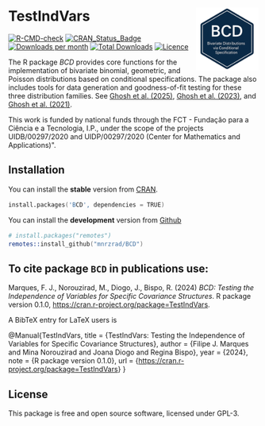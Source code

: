 # TestIndVars <img src="man/figures/logo.png" align="right" width="25%"/>

[![R-CMD-check](https://github.com/mnrzrad/BCD/actions/workflows/R-CMD-check.yaml/badge.svg)](https://github.com/mnrzrad/BCD/actions/workflows/R-CMD-check.yaml)
[![CRAN_Status_Badge](https://www.r-pkg.org/badges/version/BCD)](https://cran.r-project.org/package=BCD)
[![Downloads per
month](https://cranlogs.r-pkg.org/badges/BCD)](https://cran.r-project.org/package=BCD)
[![Total
Downloads](https://cranlogs.r-pkg.org/badges/grand-total/BCD)](https://cran.r-project.org/package=BCD)
[![Licence](https://img.shields.io/badge/licence-GPL--3-blue.svg)](https://www.gnu.org/licenses/gpl-3.0.en.html)

The R package *BCD* provides core functions for the implementation of bivariate binomial, geometric, and Poisson distributions based on conditional specifications. The package also includes tools for data generation and goodness-of-fit testing for these three distribution families. See [Ghosh et al. (2025)](https://www.tandfonline.com/doi/full/10.1080/03610926.2024.2315294), [Ghosh et al. (2023)](https://www.tandfonline.com/doi/full/10.1080/03610918.2021.2004419), and [Ghosh et al. (2021)](https://www.tandfonline.com/doi/full/10.1080/02664763.2020.1793307).

This work is funded by national funds through the FCT - Fundação para a
Ciência e a Tecnologia, I.P., under the scope of the projects
UIDB/00297/2020 and UIDP/00297/2020 (Center for Mathematics and
Applications)".

## Installation

You can install the **stable** version from
[CRAN](https://cran.r-project.org/package=BCD).

``` s
install.packages('BCD', dependencies = TRUE)
```

You can install the **development** version from
[Github](https://github.com/mnrzrad/BCD)

``` s
# install.packages("remotes")
remotes::install_github("mnrzrad/BCD")
```

## To cite package `BCD` in publications use:

Marques, F. J., Norouzirad, M., Diogo, J., Bispo, R. (2024) *BCD:
Testing the Independence of Variables for Specific Covariance Structures*. R package version 0.1.0,
<https://cran.r-project.org/package=TestIndVars>.

A BibTeX entry for LaTeX users is

@Manual{TestIndVars, title = {TestIndVars: Testing the Independence of Variables for Specific Covariance Structures},
author = {Filipe J. Marques and Mina Norouzirad and Joana Diogo and Regina Bispo}, year = {2024}, note = {R package version 0.1.0}, url =
{<https://cran.r-project.org/package=TestIndVars>} }

## License

This package is free and open source software, licensed under GPL-3.
